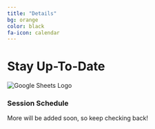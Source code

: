 ```yaml
---
title: "Details"
bg: orange
color: black
fa-icon: calendar
---
```


# Stay Up-To-Date

![Google Sheets Logo](http://img.talkandroid.com/uploads/2015/03/sheets-logo.png)

### Session Schedule

More will be added soon, so keep checking back!
